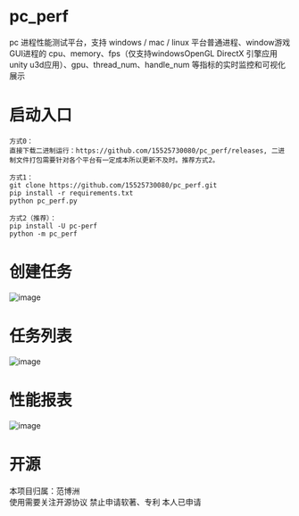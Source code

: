 # pc_perf
pc 进程性能测试平台，支持 windows / mac / linux 平台普通进程、window游戏GUI进程的
cpu、memory、fps（仅支持windowsOpenGL  DirectX 引擎应用 unity u3d应用）、gpu、thread_num、handle_num 等指标的实时监控和可视化展示

# 启动入口
    方式0：
    直接下载二进制运行：https://github.com/15525730080/pc_perf/releases, 二进制文件打包需要针对各个平台有一定成本所以更新不及时。推荐方式2。
    
    方式1：
    git clone https://github.com/15525730080/pc_perf.git
    pip install -r requirements.txt
    python pc_perf.py 
    
    方式2（推荐）：
    pip install -U pc-perf
    python -m pc_perf  

    

# 创建任务
![image](https://github.com/15525730080/pc_perf/assets/153100629/91995e83-6fc6-4350-84d1-24704f1bccce)

# 任务列表
![image](https://github.com/15525730080/pc_perf/assets/153100629/10112d4b-3724-4ada-9cb8-df633af302a0)

# 性能报表
![image](https://github.com/15525730080/pc_perf/assets/153100629/2e28527a-6e5d-487c-8753-8d3483c0f108)

# 开源
本项目归属：范博洲  
使用需要关注开源协议
禁止申请软著、专利 本人已申请
